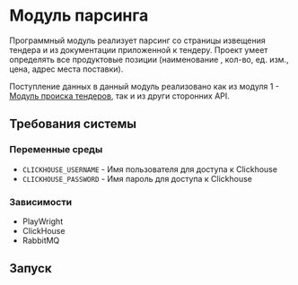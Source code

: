 # Модуль парсинга

Программный модуль реализует парсинг со страницы извещения тендера и из документации
приложенной к тендеру. Проект умеет определять все продуктовые позиции (наименование 
, кол-во, ед. изм., цена, адрес места поставки).

Поступление данных в данный модуль реализовано как из модуля 1 - [Модуль происка тендеров](github.com/severstal-hack/searcher), 
так и из други сторонних API. 

## Требования системы

### Переменные среды

- `CLICKHOUSE_USERNAME` - Имя пользователя для доступа к Clickhouse
- `CLICKHOUSE_PASSWORD` - Имя пароль для доступа к Clickhouse

### Зависимости

- PlayWright
- ClickHouse
- RabbitMQ

## Запуск


